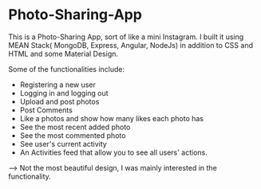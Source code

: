 # Photo-Sharing-App

This is a Photo-Sharing App, sort of like a mini Instagram. I built it using MEAN Stack( MongoDB, Express, Angular, NodeJs) in addition
to CSS and HTML and some Material Design.
 
Some of the functionalities include:
- Registering a new user
- Logging in and logging out
- Upload and post photos
- Post Comments
- Like a photos and show how many likes each photo has
- See the most recent added photo
- See the most commented photo
- See user's current activity
- An Activities feed that allow you to see all users' actions.

--> Not the most beautiful design, I was mainly interested in the functionality.

